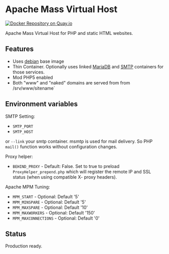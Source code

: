 # Apache Mass Virtual Host

[![Docker Repository on Quay.io](https://quay.io/repository/panubo/apache-mvh/status "Docker Repository on Quay.io")](https://quay.io/repository/panubo/apache-mvh)

Apache Mass Virtual Host for PHP and static HTML websites.

## Features

- Uses [debian](https://hub.docker.com/_/debian/) base image
- Thin Container. Optionally uses linked [MariaDB](https://hub.docker.com/_/mariadb/) and [SMTP](https://hub.docker.com/r/panubo/postfix/) containers for those services.
- Mod PHP5 enabled
- Both "www" and "naked" domains are served from  from /srv/www/sitename`

## Environment variables

SMTP Setting:

- `SMTP_PORT`
- `SMTP_HOST`

or `--link` your smtp container. msmtp is used for mail delivery. So PHP `mail()` function works without configuration changes.

Proxy helper:

- `BEHIND_PROXY` - Default: False. Set to true to preload `ProxyHelper_prepend.php` which will register
the remote IP and SSL status (when using compatible X- proxy headers).

Apache MPM Tuning:

- `MPM_START` - Optional: Default '5'
- `MPM_MINSPARE` - Optional: Default '5'
- `MPM_MAXSPARE` - Optional: Default '10'
- `MPM_MAXWORKERS` - Optional: Default '150'
- `MPM_MAXCONNECTIONS` - Optional: Default '0'

## Status

Production ready.
